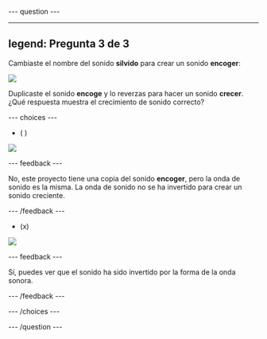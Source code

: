 --- question ---

---
legend: Pregunta 3 de 3
---

Cambiaste el nombre del sonido **silvido** para crear un sonido **encoger**:

![](images/just-shrink.png)

Duplicaste el sonido **encoge** y lo reverzas para hacer un sonido **crecer**. ¿Qué respuesta muestra el crecimiento de sonido correcto?


--- choices ---

- ( )

![](images/grow-shrink-same.png)

 --- feedback ---

 No, este proyecto tiene una copia del sonido **encoger**, pero la onda de sonido es la misma. La onda de sonido no se ha invertido para crear un sonido creciente.

 --- /feedback ---

- (x)

![](images/grow-shrink-reversed.png)

 --- feedback ---

 Sí, puedes ver que el sonido ha sido invertido por la forma de la onda sonora.

 --- /feedback ---

--- /choices ---

--- /question ---
